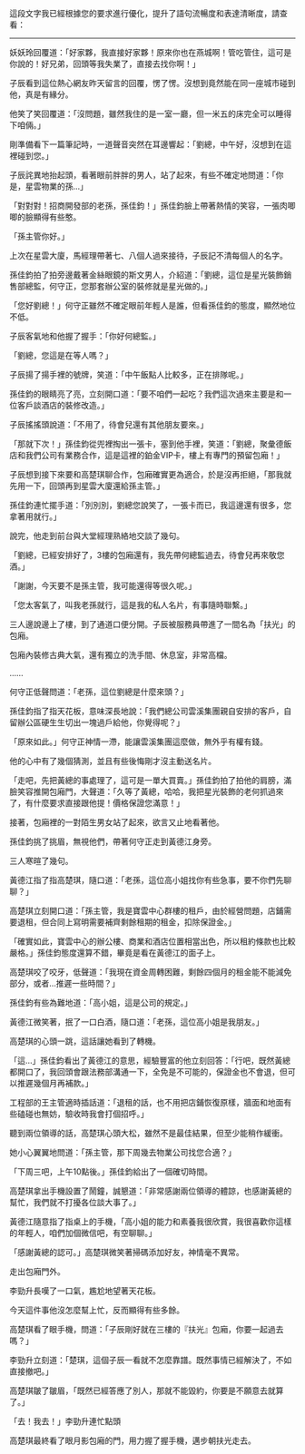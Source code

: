 這段文字我已經根據您的要求進行優化，提升了語句流暢度和表達清晰度，請查看：

---

妖妖玲回覆道：「好家夥，我直接好家夥！原來你也在燕城啊！管吃管住，這可是你說的！好兄弟，回頭等我失業了，直接去找你啊！」

子辰看到這位熱心網友昨天留言的回覆，愣了愣。沒想到竟然能在同一座城市碰到他，真是有緣分。

他笑了笑回覆道：「沒問題，雖然我住的是一室一廳，但一米五的床完全可以睡得下咱倆。」

剛準備看下一篇筆記時，一道聲音突然在耳邊響起：「劉總，中午好，沒想到在這裡碰到您。」

子辰詫異地抬起頭，看著眼前胖胖的男人，站了起來，有些不確定地問道：「你是，星雲物業的孫…」

「對對對！招商開發部的老孫，孫佳鈞！」孫佳鈞臉上帶著熱情的笑容，一張肉唧唧的臉顯得有些憨。

「孫主管你好。」

上次在星雲大廈，馬經理帶著七、八個人過來接待，子辰記不清每個人的名字。

孫佳鈞拍了拍旁邊戴著金絲眼鏡的斯文男人，介紹道：「劉總，這位是星光裝飾銷售部總監，何守正，您那套辦公室的裝修就是星光做的。」

「您好劉總！」何守正雖然不確定眼前年輕人是誰，但看孫佳鈞的態度，顯然地位不低。

子辰客氣地和他握了握手：「你好何總監。」

「劉總，您這是在等人嗎？」

子辰揚了揚手裡的號牌，笑道：「中午飯點人比較多，正在排隊呢。」

孫佳鈞的眼睛亮了亮，立刻開口道：「要不咱們一起吃？我們這次過來主要是和一位客戶談酒店的裝修改造。」

子辰搖搖頭說道：「不用了，待會兒還有其他朋友要來。」

「那就下次！」孫佳鈞從兜裡掏出一張卡，塞到他手裡，笑道：「劉總，聚彙德飯店和我們公司有業務合作，這是這裡的鉑金VIP卡，樓上有專門的預留包廂！」

子辰想到接下來要和高楚琪聊合作，包廂確實更為適合，於是沒再拒絕，「那我就先用一下，回頭再到星雲大廈還給孫主管。」

孫佳鈞連忙擺手道：「別別別，劉總您說笑了，一張卡而已，我這邊還有很多，您拿著用就行。」

說完，他走到前台與大堂經理熟絡地交談了幾句。

「劉總，已經安排好了，3樓的包廂還有，我先帶何總監過去，待會兒再來敬您酒。」

「謝謝，今天要不是孫主管，我可能還得等很久呢。」

「您太客氣了，叫我老孫就行，這是我的私人名片，有事隨時聯繫。」

三人邊說邊上了樓，到了通道口便分開。子辰被服務員帶進了一間名為「扶光」的包廂。

包廂內裝修古典大氣，還有獨立的洗手間、休息室，非常高檔。

……

何守正低聲問道：「老孫，這位劉總是什麼來頭？」

孫佳鈞指了指天花板，意味深長地說：「我們總公司雲溪集團親自安排的客戶，自留辦公區硬生生切出一塊過戶給他，你覺得呢？」

「原來如此。」何守正神情一滯，能讓雲溪集團這麼做，無外乎有權有錢。

他的心中有了幾個猜測，並且有些後悔剛才沒主動送名片。

「走吧，先把黃總的事處理了，這可是一單大買賣。」孫佳鈞拍了拍他的肩膀，滿臉笑容推開包廂門，大聲道：「久等了黃總，哈哈，我把星光裝飾的老何抓過來了，有什麼要求直接跟他提！價格保證您滿意！」

接著，包廂裡的一對陌生男女站了起來，欲言又止地看著他。

孫佳鈞挑了挑眉，無視他們，帶著何守正走到黃德江身旁。

三人寒暄了幾句。

黃德江指了指高楚琪，隨口道：「老孫，這位高小姐找你有些急事，要不你們先聊聊？」

高楚琪立刻開口道：「孫主管，我是寶雲中心群樓的租戶，由於經營問題，店鋪需要退租，但合同上寫明需要補齊剩餘租期的租金，扣除保證金。」

「確實如此，寶雲中心的辦公樓、商業和酒店位置相當出色，所以租約條款也比較嚴格。」孫佳鈞態度還算不錯，畢竟是看在黃德江的面子上。

高楚琪咬了咬牙，低聲道：「我現在資金周轉困難，剩餘四個月的租金能不能減免部分，或者…推遲一些時間？」

孫佳鈞有些為難地道：「高小姐，這是公司的規定。」

黃德江微笑著，抿了一口白酒，隨口道：「老孫，這位高小姐是我朋友。」

高楚琪的心頭一跳，這話讓她看到了轉機。

「這…」孫佳鈞看出了黃德江的意思，經驗豐富的他立刻回答：「行吧，既然黃總都開口了，我回頭會跟法務部溝通一下，全免是不可能的，保證金也不會退，但可以推遲幾個月再補款。」

工程部的王主管適時插話道：「退租的話，也不用把店鋪恢復原樣，牆面和地面有些磕碰也無妨，驗收時我會打個招呼。」

聽到兩位領導的話，高楚琪心頭大松，雖然不是最佳結果，但至少能稍作緩衝。

她小心翼翼地問道：「孫主管，那下周幾去物業公司找您合適？」

「下周三吧，上午10點後。」孫佳鈞給出了一個確切時間。

高楚琪拿出手機設置了鬧鐘，誠懇道：「非常感謝兩位領導的體諒，也感謝黃總的幫忙，我們就不打擾各位談大事了。」

黃德江隨意指了指桌上的手機，「高小姐的能力和素養我很欣賞，我很喜歡你這樣的年輕人，咱們加個微信吧，有空聊聊。」

「感謝黃總的認可。」高楚琪微笑著掃碼添加好友，神情毫不異常。

走出包廂門外。

李勁升長嘆了一口氣，尷尬地望著天花板。

今天這件事他沒怎麼幫上忙，反而顯得有些多餘。

高楚琪看了眼手機，問道：「子辰剛好就在三樓的『扶光』包廂，你要一起過去嗎？」

李勁升立刻道：「楚琪，這個子辰一看就不怎麼靠譜。既然事情已經解決了，不如直接撤吧。」

高楚琪皺了皺眉，「既然已經答應了別人，那就不能毀約，你要是不願意去就算了。」

「去！我去！」李勁升連忙點頭

高楚琪最終看了眼月影包廂的門，用力握了握手機，邁步朝扶光走去。